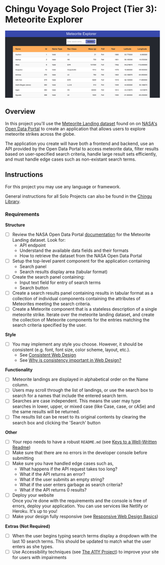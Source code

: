 # Chingu Voyage Solo Project (Tier 3): Meteorite Explorer

![Meteorite Explorer Screenshot](./assets/meteorite-explorer-screenshot.png)

## Overview
In this project you'll use the 
[Meteorite Landing dataset](https://data.nasa.gov/Space-Science/Meteorite-Landings/gh4g-9sfh)
found on on [NASA's Open Data Portal](https://nasa.github.io/data-nasa-gov-frontpage/) 
to create an application that allows users to explore meteorite strikes across 
the globe.

The application you create will have both a frontend and backend, use
an API provided by the Open Data Portal to access meteorite data, filter
results based on user-specified search criteria, handle large result sets
efficiently, and must handle edge cases such as non-existant search terms. 

## Instructions

For this project you may use any language or framework.

General instructions for all Solo Projects can also be found in the [Chingu
Library](https://voyage.docs.chingu.io/prework/howwork).

### Requirements

**Structure**
- [ ] Review the NASA Open Data Portal 
[documentation](https://nasa.github.io/data-nasa-gov-frontpage/) for the 
Meteorite Landing dataset. Look for:
  - API endpoint
  - Understand the available data fields and their formats
  - How to retrieve the dataset from the NASA Open Data Portal
- [ ] Setup the top-level parent component for the application containing
  - Search panel
  - Search results display area (tabular format)
- [ ] Create the search panel containing:
  - Input text field for entry of search terms
  - Search button
- [ ] Create a search results panel containing results in tabular format as a 
collection of individual components containing the attributes of Meteorites 
meeting the search criteria.
- [ ] Create a Meteorite component that is a stateless description of a single 
meteorite strike. Iterate over the meteorite landing dataset, and create the 
collection of Meteorite components for the entries matching the search criteria 
specified by the user.

**Style**
- [ ] You may implement any style you choose. However, it should be consistent 
(e.g. font, font size, color scheme, layout, etc.).
  - See [Consistent Web Design](https://1stwebdesigner.com/consistent-web-design/)
  - See [Why is consistency important in Web Design?](https://laceytechsolutions.co.uk/blog/importance-of-consistency-in-web-design/)

**Functionality**
- [ ] Meteorite landings are displayed in alphabetical order on the Name column.
- [ ] Users may scroll through the list of landings, or use the search box to 
search for a names that include the entered search term.
- [ ] Searches are case independent. This means the user may type searches in 
lower, upper, or mixed case (like Case, case, or cASe) and the same results 
will be returned.
- [ ] The results list can be reset to its original contents by clearing the 
search box and clicking the 'Search' button

**Other**
- [ ] Your repo needs to have a robust `README.md` (see
[Keys to a Well-Written Readme](https://medium.com/chingu/keys-to-a-well-written-readme-55c53d34fe6d))
- [ ] Make sure that there are no errors in the developer console before 
submitting
- [ ] Make sure you have handled edge cases such as,
  - What happens if the API request takes too long?
  - What if the API returns an error?
  - What if the user submits an empty string?
  - What if the user enters garbage as search criteria?
  - What if the API returns 0 results?
- [ ] Deploy your website <br/>
      Once you're done with the requirements and the console is free of 
      errors, deploy your application. You can use services like 
      Netlify or Heroku. It's up to you! 
- [ ] Make your design fully responsive (see 
[Responsive Web Design Basics](https://developers.google.com/web/fundamentals/design-and-ux/responsive))

**Extras (Not Required)**
- [ ] When the user begins typing search terms display a dropdown with the 
last 10 search terms. This should be updated to match what the user enters
as she types.
- [ ] Use Accessibility techniques (see 
[The A11Y Project](https://a11yproject.com/)) to improve your site for users 
with impairments 
